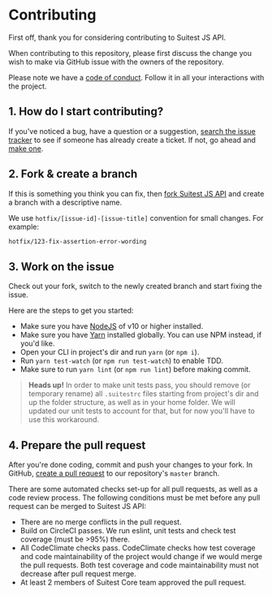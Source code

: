 # Contributing

First off, thank you for considering contributing to Suitest JS API.

When contributing to this repository, please first discuss the change you wish to make via GitHub issue
with the owners of the repository.

Please note we have a [code of conduct][]. Follow it in all your interactions with the project.

## 1. How do I start contributing?

If you've noticed a bug, have a question or a suggestion, [search the issue tracker][] to see
if someone has already create a ticket. If not, go ahead and [make one][new issue].

## 2. Fork & create a branch

If this is something you think you can fix, then [fork Suitest JS API][] and
create a branch with a descriptive name.

We use `hotfix/[issue-id]-[issue-title]` convention for small changes. For example:

```sh
hotfix/123-fix-assertion-error-wording
``` 

## 3. Work on the issue

Check out your fork, switch to the newly created branch and start fixing the issue.

Here are the steps to get you started:

* Make sure you have [NodeJS][] of v10 or higher installed.
* Make sure you have [Yarn][] installed globally. You can use NPM instead, if you'd like.
* Open your CLI in project's dir and run `yarn` (or `npm i`).
* Run `yarn test-watch` (or `npm run test-watch`) to enable TDD.
* Make sure to run `yarn lint` (or `npm run lint`) before making commit.

> **Heads up!** In order to make unit tests pass, you should remove (or temporary rename)
> all `.suitestrc` files starting from project's dir and up the folder structure, as
> well as in your home folder. We will updated our unit tests to account for that,
> but for now you'll have to use this workaround.

## 4. Prepare the pull request

After you're done coding, commit and push your changes to your fork. In GitHub, [create a pull request][]
to our repository's `master` branch.

There are some automated checks set-up for all pull requests, as well as a code review process.
The following conditions must be met before any pull request can be merged to Suitest JS API:
* There are no merge conflicts in the pull request.
* Build on CircleCI passes. We run eslint, unit tests and check test coverage (must be >95%) there.
* All CodeClimate checks pass. CodeClimate checks how test coverage and code maintainability
  of the project would change if we would merge the pull requests. Both test coverage and
  code maintainability must not decrease after pull request merge.
* At least 2 members of Suitest Core team approved the pull request.

[code of conduct]: https://github.com/SuitestAutomation/suitest-js-api/blob/master/CODE_OF_CONDUCT.md
[search the issue tracker]: https://github.com/SuitestAutomation/suitest-js-api/issues?q=something
[new issue]: https://github.com/SuitestAutomation/suitest-js-api/new
[fork Suitest JS API]: https://help.github.com/articles/fork-a-repo
[NodeJS]: https://nodejs.org/
[Yarn]: https://yarnpkg.com/
[create a pull request]: https://help.github.com/articles/creating-a-pull-request
